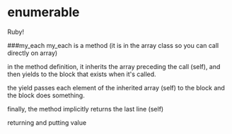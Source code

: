 # enumerable

Ruby!


###my_each
my_each is a method
(it is in the array class so you can call directly on array)

in the method definition, it inherits the array preceding the call (self),
and then yields to the block that exists when it's called.

the yield passes each element of the inherited array (self) to the block
and the block does something.

finally, the method implicitly returns the last line (self)

returning and putting value
